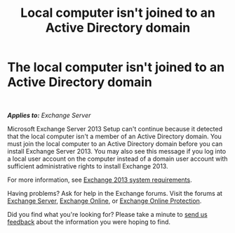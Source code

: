 ﻿---
title: "Local computer isn't joined to an Active Directory domain"
TOCTitle: The local computer isn't joined to an Active Directory domain
ms:assetid: feb08845-6d44-4760-9932-6eca22f35eec
ms:mtpsurl: https://technet.microsoft.com/en-us/library/ms.exch.setupreadiness.computernotpartofdomain(v=EXCHG.150)
ms:contentKeyID: 46629216
ms.date: 12/09/2016
mtps_version: v=EXCHG.150
---

# The local computer isn't joined to an Active Directory domain

 

_**Applies to:** Exchange Server_


Microsoft Exchange Server 2013 Setup can't continue because it detected that the local computer isn't a member of an Active Directory domain. You must join the local computer to an Active Directory domain before you can install Exchange Server 2013. You may also see this message if you log into a local user account on the computer instead of a domain user account with sufficient administrative rights to install Exchange 2013.

For more information, see [Exchange 2013 system requirements](exchange-2013-system-requirements-exchange-2013-help.md).

Having problems? Ask for help in the Exchange forums. Visit the forums at [Exchange Server](https://go.microsoft.com/fwlink/p/?linkid=60612), [Exchange Online](https://go.microsoft.com/fwlink/p/?linkid=267542), or [Exchange Online Protection](https://go.microsoft.com/fwlink/p/?linkid=285351).

Did you find what you're looking for? Please take a minute to [send us feedback](mailto:exsetuphelpfeedback@microsoft.com?subject=exchange%202013%20setup%20help%20feedback) about the information you were hoping to find.

